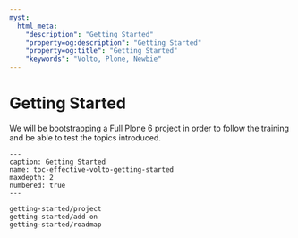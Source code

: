 ```yaml
---
myst:
  html_meta:
    "description": "Getting Started"
    "property=og:description": "Getting Started"
    "property=og:title": "Getting Started"
    "keywords": "Volto, Plone, Newbie"
---
```


# Getting Started

We will be bootstrapping a Full Plone 6 project in order to follow the training and be able to test the topics introduced.


```{toctree}
---
caption: Getting Started
name: toc-effective-volto-getting-started
maxdepth: 2
numbered: true
---

getting-started/project
getting-started/add-on
getting-started/roadmap
```
